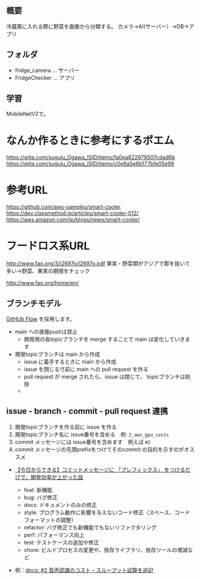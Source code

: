 ## 概要
冷蔵庫に入れる際に野菜を画像から分類する。
カメラ→AI(サーバー）→DB→アプリ

## フォルダ
- fridge_camera ... サーバー
- FridgeChecker ... アプリ

## 学習
MobileNetV2で。

# なんか作るときに参考にするポエム
https://qiita.com/sugulu_Ogawa_ISID/items/fa0ea622979507cdad6b
https://qiita.com/sugulu_Ogawa_ISID/items/c0e8a5e6b177bfe05e99

# 参考URL
https://github.com/aws-samples/smart-cooler
https://dev.classmethod.jp/articles/smart-cooler-012/
https://aws.amazon.com/jp/blogs/news/smart-cooler/

# フードロス系URL
http://www.fao.org/3/i2697o/i2697o.pdf
果実・野菜類がアジアで郡を抜いて多い→野菜、果実の期限をチェック

http://www.fao.org/home/en/

## ブランチモデル

[GitHUb Flow](https://postd.cc/gitlab-flow/) を採用します。
- main への直接pushは禁止
  - 開発用の各topicブランチを merge することで main は変化していきます
- 開発topicブランチは main から作成
  - issue に着手するときに main から作成
  - issue を閉じる寸前に main への pull request を作る
  - pull request が merge されたら、issue は閉じて、 topicブランチは削除
  - 
## issue - branch - commit - pull request 連携

1. 開発topicブランチを作る前に issue を作る
1. 開発topicブランチ名に issue番号を含める　例: `2_aws_gpu_costs`
1. commit メッセージには issue番号を含めます　例えば `#2`
1. commit メッセージの先頭prefixをつけてそのcommit の目的を示すのがオススメ
  - [【今日からできる】コミットメッセージに 「プレフィックス」 をつけるだけで、開発効率が上がった話](https://qiita.com/numanomanu/items/45dd285b286a1f7280ed)
    - feat: 新機能
    - bug: バグ修正
    - docs: ドキュメントのみの修正
    - style: プログラム動作に影響を与えないコード修正（スペース、コードフォーマットの調整）
    - refactor: バグ修正でも新機能でもないリファクタリング
    - perf: パフォーマンス向上
    - test: テストケースの追加や修正
    - chore: ビルドプロセスの変更や、依存ライブラリ、依存ツールの増減など

  - 例：[docs: #2 音声認識のコスト・スループット試算を追記](https://github.com/metamoji/translator/pull/3/commits/8095db0d5d8c534c529be1184b28bf30997bccac)
